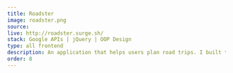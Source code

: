 ```yaml
---
title: Roadster
image: roadster.png
source:
live: http://roadster.surge.sh/
stack: Google APIs | jQuery | OOP Design
type: all frontend
description: An application that helps users plan road trips. I built this application in a team of 4 in just 48 hours.
order: 8
---
```

